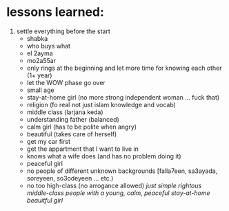 # lessons learned:
1. settle everything before the start
	- shabka
	- who buys what
	- el 2ayma
	- mo2a55ar
	- only rings at the beginning and let more time for knowing each other (1+ year)
	- let the WOW phase go over
	- small age
	- stay-at-home girl (no more strong independent woman ... fuck that)
	- religion (fo real not just islam knowledge and vocab)
	- middle class (larjana keda)
	- understanding father (balanced)
	- calm girl (has to be polite when angry)
	- beautiful (takes care of herself)
	- get my car first
	- get the appartment that I want to live in
	- knows what a wife does (and has no problem doing it)
	- peaceful girl
	- no people of different unknown backgrounds [falla7een, sa3ayada, soreyeen, so3odeyeen ... etc.)
	- no too high-class (no arrogance allowed)
*just simple rightous middle-class people with a young, calm, peaceful stay-at-home beauitful girl*